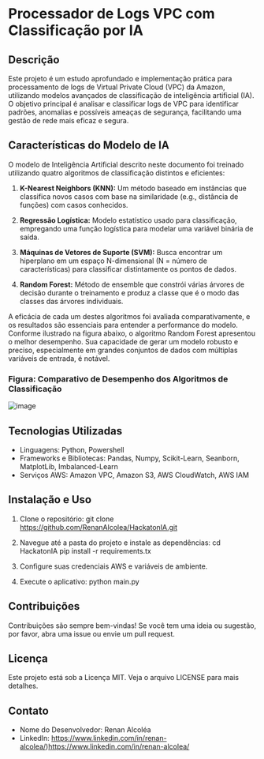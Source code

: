 # Processador de Logs VPC com Classificação por IA

## Descrição

Este projeto é um estudo aprofundado e implementação prática para processamento de logs de Virtual Private Cloud (VPC) da Amazon, utilizando modelos avançados de classificação de inteligência artificial (IA). O objetivo principal é analisar e classificar logs de VPC para identificar padrões, anomalias e possíveis ameaças de segurança, facilitando uma gestão de rede mais eficaz e segura.

## Características do Modelo de IA

O modelo de Inteligência Artificial descrito neste documento foi treinado utilizando quatro algoritmos de classificação distintos e eficientes:

1. **K-Nearest Neighbors (KNN):** Um método baseado em instâncias que classifica novos casos com base na similaridade (e.g., distância de funções) com casos conhecidos.

2. **Regressão Logística:** Modelo estatístico usado para classificação, empregando uma função logística para modelar uma variável binária de saída.

3. **Máquinas de Vetores de Suporte (SVM):** Busca encontrar um hiperplano em um espaço N-dimensional (N = número de características) para classificar distintamente os pontos de dados.

4. **Random Forest:** Método de ensemble que constrói várias árvores de decisão durante o treinamento e produz a classe que é o modo das classes das árvores individuais.

A eficácia de cada um destes algoritmos foi avaliada comparativamente, e os resultados são essenciais para entender a performance do modelo. Conforme ilustrado na figura abaixo, o algoritmo Random Forest apresentou o melhor desempenho. Sua capacidade de gerar um modelo robusto e preciso, especialmente em grandes conjuntos de dados com múltiplas variáveis de entrada, é notável.

### Figura: Comparativo de Desempenho dos Algoritmos de Classificação
![image](https://github.com/RenanAlcolea/HackatonIA/assets/19910963/28053cac-18f0-48ed-a090-331785571df9)

## Tecnologias Utilizadas

- Linguagens: Python, Powershell
- Frameworks e Bibliotecas: Pandas, Numpy, Scikit-Learn, Seanborn, MatplotLib, Imbalanced-Learn
- Serviços AWS: Amazon VPC, Amazon S3, AWS CloudWatch, AWS IAM

## Instalação e Uso

1. Clone o repositório:
git clone https://github.com/RenanAlcolea/HackatonIA.git

3. Navegue até a pasta do projeto e instale as dependências:
cd HackatonIA
pip install -r requirements.tx

4. Configure suas credenciais AWS e variáveis de ambiente.

5. Execute o aplicativo:
python main.py

## Contribuições

Contribuições são sempre bem-vindas! Se você tem uma ideia ou sugestão, por favor, abra uma issue ou envie um pull request.

## Licença

Este projeto está sob a Licença MIT. Veja o arquivo LICENSE para mais detalhes.

## Contato

- Nome do Desenvolvedor: Renan Alcoléa
- LinkedIn: https://www.linkedin.com/in/renan-alcolea/)https://www.linkedin.com/in/renan-alcolea/

